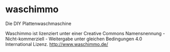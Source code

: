 # waschimmo
Die DIY Plattenwaschmaschine

Waschimmo ist lizenziert unter einer Creative Commons Namensnennung - Nicht-kommerziell - Weitergabe unter gleichen Bedingungen 4.0 International Lizenz.
http://www.waschimmo.de/